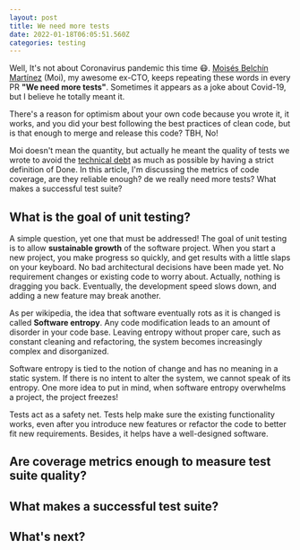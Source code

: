 ```yaml
---
layout: post
title: We need more tests
date: 2022-01-18T06:05:51.560Z
categories: testing
---
```


Well, It's not about Coronavirus pandemic this time 😷. [Moisés Belchín Martínez](https://moisesbm.wordpress.com/) (Moi), my awesome ex-CTO, keeps repeating these words in every PR **"We need more tests"**. Sometimes it appears as a joke about Covid-19, but I believe he totally meant it.

There's a reason for optimism about your own code because you wrote it, it works, and you did your best following the best practices of clean code, but is that enough to merge and release this code? TBH, No!

Moi doesn't mean the quantity, but actually he meant the quality of tests we wrote to avoid the [technical debt](https://www.atlassian.com/agile/software-development/technical-debt) as much as possible by having a strict definition of Done. In this article, I'm discussing the metrics of code coverage, are they reliable enough? de we really need more tests? What makes a successful test suite?

## What is the goal of unit testing?

A simple question, yet one that must be addressed! The goal of unit testing is to allow **sustainable growth** of the software project. When you start a new project, you make progress so quickly, and get results with a little slaps on your keyboard. No bad architectural decisions have been made yet. No requirement changes or existing code to worry about. Actually, nothing is dragging you back. Eventually, the development speed slows down, and adding a new feature may break another. 

As per wikipedia, the idea that software eventually rots as it is changed is called **Software entropy**. Any code modification leads to an amount of disorder in your code base. Leaving entropy without proper care, such as constant cleaning and refactoring, the system becomes increasingly complex and disorganized.

Software entropy is tied to the notion of change and has no meaning in a static system. If there is no intent to alter the system, we cannot speak of its entropy. One more idea to put in mind, when software entropy overwhelms a project, the project freezes!

Tests act as a safety net. Tests help make sure the existing functionality works, even after you introduce new features or refactor the code to better fit new requirements. Besides, it helps have a well-designed software.

## Are coverage metrics enough to measure test suite quality?

## What makes a successful test suite?

## What's next?

